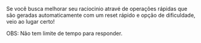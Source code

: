 Se você busca melhorar seu raciocinio atravé de operações rápidas que são geradas automaticamente com um reset rápido e opção de dificuldade, veio ao lugar certo!

OBS: Não tem limite de tempo para responder.

